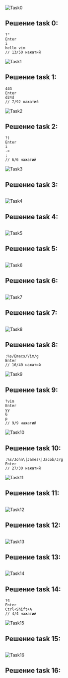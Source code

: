 ![Task0](https://github.com/4EZZZZ/ITMO_CT_DC/blob/main/ViM_pics/task0.png)
## Решение task 0:
```
?"
Enter
i
hello vim
// 13/50 нажатий
```
![Task1](https://github.com/4EZZZZ/ITMO_CT_DC/blob/main/ViM_pics/task1.png)
## Решение task 1:
```
44G
Enter
d24d
// 7/92 нажатий
```
![Task2](https://github.com/4EZZZZ/ITMO_CT_DC/blob/main/ViM_pics/task2.png)
## Решение task 2:
```
?)
Enter
i
->
;
// 6/6 нажатий
```
![Task3](https://github.com/4EZZZZ/ITMO_CT_DC/blob/main/ViM_pics/task3.png)
## Решение task 3:
```

```
![Task4](https://github.com/4EZZZZ/ITMO_CT_DC/blob/main/ViM_pics/task4.png)
## Решение task 4:
```

```
![Task5](https://github.com/4EZZZZ/ITMO_CT_DC/blob/main/ViM_pics/task5.png)
## Решение task 5:
```

```
![Task6](https://github.com/4EZZZZ/ITMO_CT_DC/blob/main/ViM_pics/task6.png)
## Решение task 6:
```

```
![Task7](https://github.com/4EZZZZ/ITMO_CT_DC/blob/main/ViM_pics/task7.png)
## Решение task 7:
```

```
![Task8](https://github.com/4EZZZZ/ITMO_CT_DC/blob/main/ViM_pics/task8.png)
## Решение task 8:
```
:%s/Emacs/Vim/g
Enter
// 16/40 нажатий
```
![Task9](https://github.com/4EZZZZ/ITMO_CT_DC/blob/main/ViM_pics/task9.png)
## Решение task 9:
```
?vim
Enter
yy
G
p
// 9/9 нажатий
```
![Task10](https://github.com/4EZZZZ/ITMO_CT_DC/blob/main/ViM_pics/task10.png)
## Решение task 10:
```
:%s/John\|James\|Jacob/J/g
Enter
// 27/30 нажатий
```
![Task11](https://github.com/4EZZZZ/ITMO_CT_DC/blob/main/ViM_pics/task11.png)
## Решение task 11:
```

```
![Task12](https://github.com/4EZZZZ/ITMO_CT_DC/blob/main/ViM_pics/task12.png)
## Решение task 12:
```

```
![Task13](https://github.com/4EZZZZ/ITMO_CT_DC/blob/main/ViM_pics/task13.png)
## Решение task 13:
```

```
![Task14](https://github.com/4EZZZZ/ITMO_CT_DC/blob/main/ViM_pics/task14.png)
## Решение task 14:
```
?4
Enter
Ctrl+Shift+A
// 4/4 нажатий
```
![Task15](https://github.com/4EZZZZ/ITMO_CT_DC/blob/main/ViM_pics/task15.png)
## Решение task 15:
```

```
![Task16](https://github.com/4EZZZZ/ITMO_CT_DC/blob/main/ViM_pics/task16.png)
## Решение task 16:
```

```
